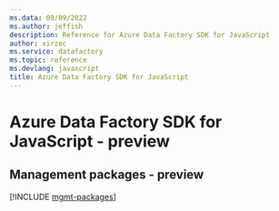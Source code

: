 ```yaml
---
ms.data: 09/09/2022
ms.author: jeffish
description: Reference for Azure Data Factory SDK for JavaScript
author: xirzec
ms.service: datafactory
ms.topic: reference
ms.devlang: javascript
title: Azure Data Factory SDK for JavaScript
---
```

# Azure Data Factory SDK for JavaScript - preview

## Management packages - preview
[!INCLUDE [mgmt-packages](data-factory-mgmt-index.md)]